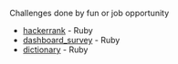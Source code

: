Challenges done by fun or job opportunity

* [hackerrank](../../tree/hackerrank) - Ruby
* [dashboard_survey](../../tree/dashboard_survey) - Ruby
* [dictionary](../../tree/dictionary) - Ruby
